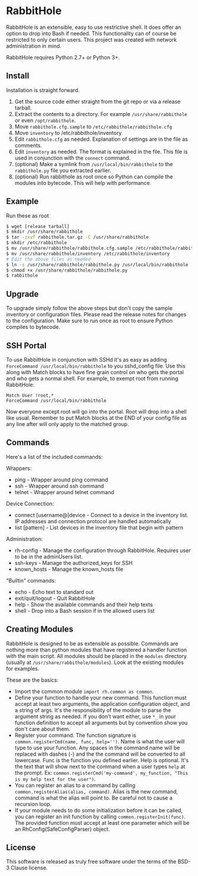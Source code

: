 RabbitHole
==========

RabbitHole is an extensible, easy to use restrictive shell. It does offer an option to drop into Bash if needed. This functionality can of course be restricted to only certain users. This project was created with network administration in mind.

RabbitHole requires Python 2.7+ or Python 3+.

Install
-------

Installation is straight forward.

1. Get the source code either straight from the git repo or via a release tarball.
2. Extract the contents to a directory. For example `/usr/share/rabbithole` or even `/opt/rabbithole`.
3. Move `rabbithole.cfg.sample` to `/etc/rabbithole/rabbithole.cfg`
4. Move `inventory` to /etc/rabbithole/inventory
5. Edit `rabbithole.cfg` as needed. Explanation of settings are in the file as comments.
6. Edit `inventory` as needed. The format is explained in the file. This file is used in conjunction with the `connect` command.
7. (optional) Make a symlink from `/usr/local/bin/rabbithole` to the `rabbithole.py` file you extracted earlier.
8. (optional) Run rabbithole as root once so Python can compile the modules into bytecode. This will help with performance.

Example
-------

Run these as root

```bash
$ wget [release tarball]
$ mkdir /usr/share/rabbithole
$ tar -zxvf rabbithole.tar.gz -C /usr/share/rabbithole
$ mkdir /etc/rabbithole
$ mv /usr/share/rabbithole/rabbithole.cfg.sample /etc/rabbithole/rabbithole.cfg
$ mv /usr/share/rabbithole/inventory /etc/rabbithole/inventory
# Edit the above files as needed
$ ln -s /usr/share/rabbithole/rabbithole.py /usr/local/bin/rabbithole
$ chmod +x /usr/share/rabbithole/rabbithole.py
$ rabbithole
```

Upgrade
-------

To upgrade simply follow the above steps but don't copy the sample inventory or configuration files. Please read the release notes for changes to the configuration. Make sure to run once as root to ensure Python compiles to bytecode.

SSH Portal
----------

To use RabbitHole in conjunction with SSHd it's as easy as adding `ForceCommand /usr/local/bin/rabbithole` to you sshd_config file. Use this along with Match blocks to have fine grain control on who gets the portal and who gets a normal shell. For example, to exempt root from running RabbitHole:

```
Match User !root,*
ForceCommand /usr/local/bin/rabbithole
```

Now everyone except root will go into the portal. Root will drop into a shell like usual. Remember to put Match blocks at the END of your config file as any line after will only apply to the matched group.

Commands
--------

Here's a list of the included commands:

Wrappers:

- ping - Wrapper around ping command
- ssh - Wrapper around ssh command
- telnet - Wrapper around telnet command

Device Connection:

- connect [username@]device - Connect to a device in the inventory list. IP addresses and connection protocol are handled automatically
- list [pattern] - List devices in the inventory file that begin with pattern

Administration:

- rh-config - Manage the configuration through RabbitHole. Requires user to be in the adminUsers list.
- ssh-keys - Manage the authorized_keys for SSH
- known_hosts - Manage the known_hosts file

"Builtin" commands:

- echo - Echo text to standard out
- exit/quit/logout - Quit RabbitHole
- help - Show the available commands and their help texts
- shell - Drop into a Bash session if in the allowed users list

Creating Modules
----------------

RabbitHole is designed to be as extensible as possible. Commands are nothing more than python modules that have registered a handler function with the main script. All modules should be placed in the `modules` directory (usually at `/usr/share/rabbithole/modules`). Look at the existing modules for examples.

These are the basics:

- Import the common module `import rh.common as common`.
- Define your function to handle your new command. This function must accept at least two arguments, the application configuration object, and a string of args. It's the responsibility of the module to parse the argument string as needed. If you don't want either, use `*_` in your function definition to accept all arguments but by convention show you don't care about them.
- Register your command. The function signature is `common.registerCmd(name, func, help='')`. Name is what the user will type to use your function. Any spaces in the command name will be replaced with dashes (-) and the the command will be converted to all lowercase. Func is the function you defined earlier. Help is optional. It's the text that will show next to the command when a user types `help` at the prompt. Ex: `common.registerCmd('my-command', my_function, "This is my help text for the user")`.
- You can register an alias to a command by calling `common.registerAlias(alias, command)`. Alias is the new command, command is what the alias will point to. Be careful not to cause a recursion loop.
- If your module needs to do some initialization before it can be called, you can register an init function by calling `common.registerInit(func)`. The provided function must accept at least one parameter which will be an RhConfig(SafeConfigParser) object.

License
-------

This software is released as truly free software under the terms of the BSD-3 Clause license.
